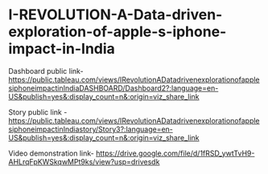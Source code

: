 # I-REVOLUTION-A-Data-driven-exploration-of-apple-s-iphone-impact-in-India

Dashboard public link- https://public.tableau.com/views/IRevolutionADatadrivenexplorationofapplesiphoneimpactinIndiaDASHBOARD/Dashboard2?:language=en-US&publish=yes&:display_count=n&:origin=viz_share_link


Story public link - https://public.tableau.com/views/IRevolutionADatadrivenexplorationofapplesiphoneimpactinIndiastory/Story3?:language=en-US&publish=yes&:display_count=n&:origin=viz_share_link


Video demonstration link- https://drive.google.com/file/d/1fRSD_ywtTvH9-AHLrqFpKWSkqwMPt9ks/view?usp=drivesdk
